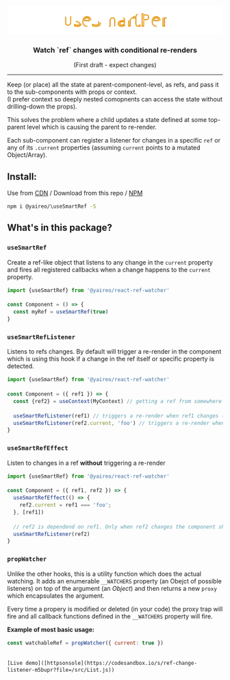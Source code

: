<p align="center">
  <a href="https://codesandbox.io/s/ref-change-listener-m5bupr?file=/src/List.js">
    <img  src="readme-header.svg"/ >
  </a>
</p>
<h3 align="center">Watch `ref` changes with conditional re-renders</h3>
<p align='center'>(First draft - expect changes)</p>

---


Keep (or place) all the state at parent-component-level, as refs, and pass it to the sub-components with props or context.<br>
(I prefer context so deeply nested comopnents can access the state without drilling-down the props).

This solves the problem where a child updates a state defined at some top-parent level which is causing the parent to re-render.

Each sub-component can register a listener for changes in a specific `ref` or any of its `.current` properties (assuming `current` points to a mutated Object/Array).

## Install:

Use from [CDN](https://unpkg.com/@yaireo/\useSmartRef) / Download from this repo / [NPM](https://www.npmjs.com/package/@yaireo/\useSmartRef)

```bash
npm i @yaireo/\useSmartRef -S
```

## What's in this package?

### `useSmartRef`

Create a ref-like object that listens to any change in the `current` property
and fires all registered callbacks when a change happens to the `current` property.

```js
import {useSmartRef} from '@yaireo/react-ref-watcher'

const Component = () => {
  const myRef = useSmartRef(true)
}
```

### `useSmartRefListener`

Listens to refs changes.
By default will trigger a re-render in the component which is using this hook if
a change in the ref itself or specific property is detected.

```js
import {useSmartRef} from '@yaireo/react-ref-watcher'

const Component = ({ ref1 }) => {
  const {ref2} = useContext(MyContext) // getting a ref from somewhere up the tree

  useSmartRefListener(ref1) // triggers a re-render when ref1 changes (assuming the `ref1.current` is pointing now a new pointer in memory)
  useSmartRefListener(ref2.current, 'foo') // triggers a re-render when `foo` property changes in ref2.current (assuming ref2.current is an Object)
}
```


### `useSmartRefEffect`

Listen to changes in a ref **without** triggering a re-render

```js
import {useSmartRef} from '@yaireo/react-ref-watcher'

const Component = ({ ref1, ref2 }) => {
  useSmartRefEffect(() => {
    ref2.current = ref1 === 'foo';
  }, [ref1])

  // ref2 is dependend on ref1. Only when ref2 changes the component should re-render
  useSmartRefListener(ref2)
}
```


### `propWatcher`

Unlike the other hooks, this is a utility function which does the actual watching.
It adds an enumerable `__WATCHERS` property (an Obejct of possible listeners) on top of the argument (an *Object*) and then
returns a new `proxy` which encapsulates the argument.

Every time a propery is modified or deleted (in your code) the proxy trap will fire and all
callback functions defined in the `__WATCHERS` property will fire.

**Example of most basic usage:**

```js
const watchableRef = propWatcher({ current: true })
```


```

[Live demo]([httpsonsole](https://codesandbox.io/s/ref-change-listener-m5bupr?file=/src/List.js))
